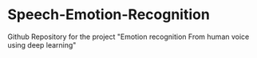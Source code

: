 # Speech-Emotion-Recognition
Github Repository for the project "Emotion recognition From human voice using deep learning"
